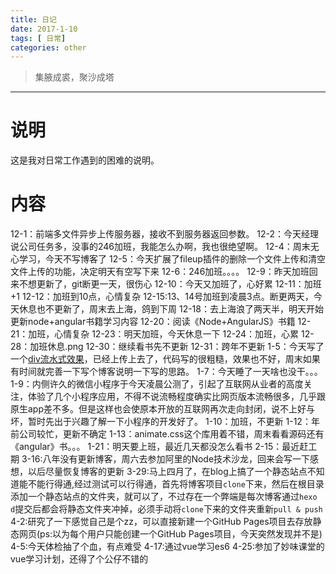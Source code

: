 ```yaml
---
title: 日记
date: 2017-1-10
tags: [ 日常]
categories: other
---
```

> 集腋成裘，聚沙成塔

***
# 说明
这是我对日常工作遇到的困难的说明。
# 内容
12-1：前端多文件异步上传服务器，接收不到服务器返回参数。
12-2：今天经理说公司任务多，没事的246加班，我能怎么办啊，我也很绝望啊。
12-4：周末无心学习，今天不写博客了
12-5：今天扩展了fileup插件的删除一个文件上传和清空文件上传的功能，决定明天有空写下来
12-6：246加班。。。。
12-9：昨天加班回来不想更新了，git断更一天，很伤心
12-10：今天又加班了，心好累
12-11：加班+1
12-12：加班到10点，心情复杂
12-15:13、14号加班到凌晨3点。断更两天，今天休息也不更新了，周末去上海，鸽到下周
12-18：去上海浪了两天半，明天开始更新node+angular书籍学习内容
12-20：阅读《Node+AngularJS》书籍
12-21：加班，心情复杂
12-23：明天加班，今天休息一下
12-24：加班，心累
12-28：加班休息.png
12-30：继续看书先不更新
12-31：跨年不更新
1-5：今天写了一个[div流水式效果](https://github.com/lfy55/CSStips/tree/master/div%E6%B5%81%E6%B0%B4%E6%95%88%E6%9E%9Cr/div%E6%B5%81%E6%B0%B4%E6%95%88%E6%9E%9Cr/div%E6%B5%81%E6%B0%B4%E6%95%88%E6%9E%9Cr/div%E6%B5%81%E6%B0%B4%E6%95%88%E6%9E%9Cr/div%E6%B5%81%E6%B0%B4%E6%95%88%E6%9E%9Cr/div%E6%B5%81%E6%B0%B4%E6%95%88%E6%9E%9Cr/div%E6%B5%81%E6%B0%B4%E6%95%88%E6%9E%9Cr/div%E6%B5%81%E6%B0%B4%E6%95%88%E6%9E%9Cr/div%E6%B5%81%E6%B0%B4%E6%95%88%E6%9E%9C)，已经上传上去了，代码写的很粗糙，效果也不好，周末如果有时间就完善一下写个博客说明一下写的思路。
1-7：今天睡了一天啥也没干。。。
1-9：内侧许久的微信小程序于今天凌晨公测了，引起了互联网从业者的高度关注，体验了几个小程序应用，不得不说流畅程度确实比网页版本流畅很多，几乎跟原生app差不多。但是这样也会使原本开放的互联网再次走向封闭，说不上好与坏，暂时先出于兴趣了解一下小程序的开发好了。
1-10：加班，不更新
1-12：年前公司较忙，更新不确定
1-13：animate.css这个库用着不错，周末看看源码还有《angular》书。。。
1-21：明天要上班，最近几天都没怎么看书
2-15：最近赶工期
3-16:八年没有更新博客，周六去参加阿里的Node技术沙龙，回来会写一下感想，以后尽量恢复博客的更新
3-29:马上四月了，在blog上搞了一个静态站点不知道能不能行得通,经过测试可以行得通，首先将博客项目`clone`下来，然后在根目录添加一个静态站点的文件夹，就可以了，不过存在一个弊端是每次博客通过`hexo d`提交后都会将静态文件夹冲掉，必须手动将`clone`下来的文件夹重新`pull & push`
4-2:研究了一下感觉自己是个zz，可以直接新建一个GitHub Pages项目去存放静态网页(ps:以为每个用户只能创建一个GitHub Pages项目，今天突然发现并不是)
4-5:今天体检抽了个血，有点难受
4-17:通过vue学习es6
4-25:参加了妙味课堂的vue学习计划，还得了个公仔不错的